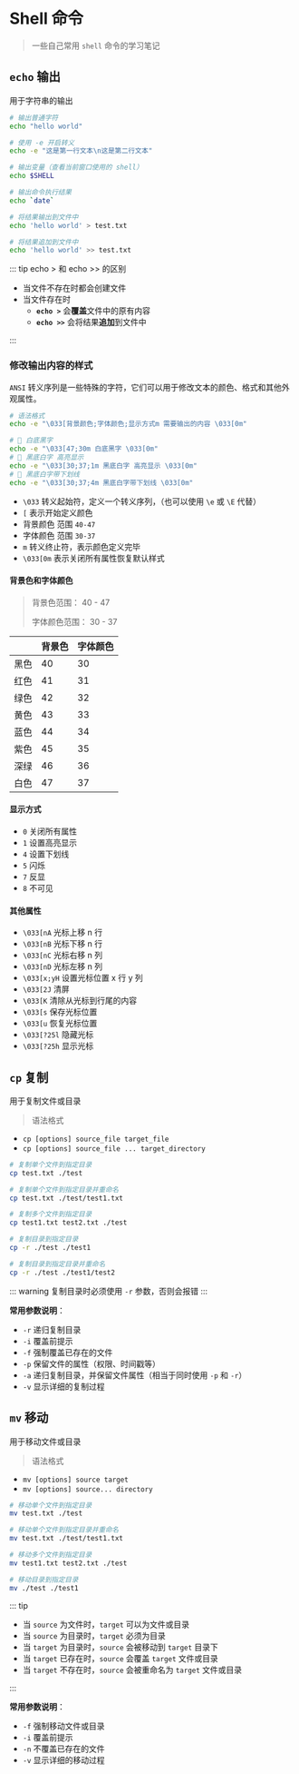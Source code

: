 # Shell 命令

> 一些自己常用 `shell` 命令的学习笔记

## `echo` 输出

用于字符串的输出

```sh
# 输出普通字符
echo "hello world"

# 使用 -e 开启转义
echo -e "这是第一行文本\n这是第二行文本"

# 输出变量（查看当前窗口使用的 shell）
echo $SHELL

# 输出命令执行结果
echo `date`

# 将结果输出到文件中
echo 'hello world' > test.txt

# 将结果追加到文件中
echo 'hello world' >> test.txt
```

::: tip echo > 和 echo >> 的区别

- 当文件不存在时都会创建文件
- 当文件存在时
  - **`echo >`** 会**覆盖**文件中的原有内容
  - **`echo >>`** 会将结果**追加**到文件中

:::

### 修改输出内容的样式

`ANSI` 转义序列是一些特殊的字符，它们可以用于修改文本的颜色、格式和其他外观属性。

```sh
# 语法格式
echo -e "\033[背景颜色;字体颜色;显示方式m 需要输出的内容 \033[0m"

# 🌰 白底黑字
echo -e "\033[47;30m 白底黑字 \033[0m"
# 🌰 黑底白字 高亮显示
echo -e "\033[30;37;1m 黑底白字 高亮显示 \033[0m"
# 🌰 黑底白字带下划线
echo -e "\033[30;37;4m 黑底白字带下划线 \033[0m"
```

- `\033` 转义起始符，定义一个转义序列，（也可以使用 `\e` 或 `\E` 代替）
- `[` 表示开始定义颜色
- 背景颜色 范围 `40-47`
- 字体颜色 范围 `30-37`
- `m` 转义终止符，表示颜色定义完毕
- `\033[0m` 表示关闭所有属性恢复默认样式

#### 背景色和字体颜色

> 背景色范围： 40 - 47
>
> 字体颜色范围： 30 - 37

|      | 背景色 | 字体颜色 |
| ---- | ------ | -------- |
| 黑色 | 40     | 30       |
| 红色 | 41     | 31       |
| 绿色 | 42     | 32       |
| 黄色 | 43     | 33       |
| 蓝色 | 44     | 34       |
| 紫色 | 45     | 35       |
| 深绿 | 46     | 36       |
| 白色 | 47     | 37       |

#### 显示方式

- `0` 关闭所有属性
- `1` 设置高亮显示
- `4` 设置下划线
- `5` 闪烁
- `7` 反显
- `8` 不可见

#### 其他属性

- `\033[nA` 光标上移 n 行
- `\033[nB` 光标下移 n 行
- `\033[nC` 光标右移 n 列
- `\033[nD` 光标左移 n 列
- `\033[x;yH` 设置光标位置 x 行 y 列
- `\033[2J` 清屏
- `\033[K` 清除从光标到行尾的内容
- `\033[s` 保存光标位置
- `\033[u` 恢复光标位置
- `\033[?25l` 隐藏光标
- `\033[?25h` 显示光标

## `cp` 复制

用于复制文件或目录

> 语法格式

- `cp [options] source_file target_file`
- `cp [options] source_file ... target_directory`

```sh
# 复制单个文件到指定目录
cp test.txt ./test

# 复制单个文件到指定目录并重命名
cp test.txt ./test/test1.txt

# 复制多个文件到指定目录
cp test1.txt test2.txt ./test

# 复制目录到指定目录
cp -r ./test ./test1

# 复制目录到指定目录并重命名
cp -r ./test ./test1/test2
```

::: warning
复制目录时必须使用 `-r` 参数，否则会报错
:::

**常用参数说明**：

- `-r` 递归复制目录
- `-i` 覆盖前提示
- `-f` 强制覆盖已存在的文件
- `-p` 保留文件的属性（权限、时间戳等）
- `-a` 递归复制目录，并保留文件属性（相当于同时使用 `-p` 和 `-r`）
- `-v` 显示详细的复制过程

## `mv` 移动

用于移动文件或目录

> 语法格式

- `mv [options] source target`
- `mv [options] source... directory`

```sh
# 移动单个文件到指定目录
mv test.txt ./test

# 移动单个文件到指定目录并重命名
mv test.txt ./test/test1.txt

# 移动多个文件到指定目录
mv test1.txt test2.txt ./test

# 移动目录到指定目录
mv ./test ./test1
```

::: tip

- 当 `source` 为文件时，`target` 可以为文件或目录
- 当 `source` 为目录时，`target` 必须为目录
- 当 `target` 为目录时，`source` 会被移动到 `target` 目录下
- 当 `target` 已存在时，`source` 会覆盖 `target` 文件或目录
- 当 `target` 不存在时，`source` 会被重命名为 `target` 文件或目录

:::

**常用参数说明**：

- `-f` 强制移动文件或目录
- `-i` 覆盖前提示
- `-n` 不覆盖已存在的文件
- `-v` 显示详细的移动过程
